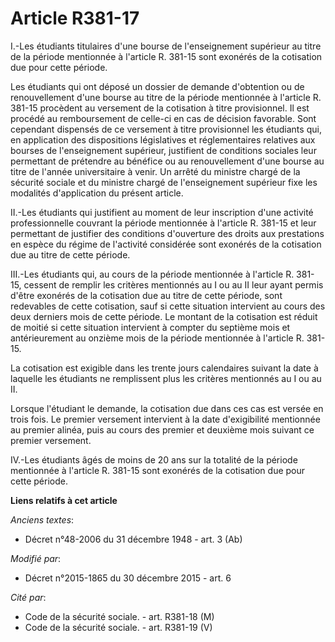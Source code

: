 # Article R381-17

I.-Les étudiants titulaires d'une bourse de l'enseignement supérieur au titre de la période mentionnée à l'article R. 381-15
sont exonérés de la cotisation due pour cette période. 

Les étudiants qui ont déposé un dossier de demande d'obtention ou de renouvellement d'une bourse au titre de la période
mentionnée à l'article R. 381-15 procèdent au versement de la cotisation à titre provisionnel. Il est procédé au
remboursement de celle-ci en cas de décision favorable. Sont cependant dispensés de ce versement à titre provisionnel les
étudiants qui, en application des dispositions législatives et réglementaires relatives aux bourses de l'enseignement
supérieur, justifient de conditions sociales leur permettant de prétendre au bénéfice ou au renouvellement d'une bourse au
titre de l'année universitaire à venir. Un arrêté du ministre chargé de la sécurité sociale et du ministre chargé de
l'enseignement supérieur fixe les modalités d'application du présent article. 

II.-Les étudiants qui justifient au moment de leur inscription d'une activité professionnelle couvrant la période mentionnée
à l'article R. 381-15 et leur permettant de justifier des conditions d'ouverture des droits aux prestations en espèce du
régime de l'activité considérée sont exonérés de la cotisation due au titre de cette période. 

III.-Les étudiants qui, au cours de la période mentionnée à l'article R. 381-15, cessent de remplir les critères mentionnés
au I ou au II leur ayant permis d'être exonérés de la cotisation due au titre de cette période, sont redevables de cette
cotisation, sauf si cette situation intervient au cours des deux derniers mois de cette période. Le montant de la cotisation
est réduit de moitié si cette situation intervient à compter du septième mois et antérieurement au onzième mois de la période
mentionnée à l'article R. 381-15. 

La cotisation est exigible dans les trente jours calendaires suivant la date à laquelle les étudiants ne remplissent plus les
critères mentionnés au I ou au II. 

Lorsque l'étudiant le demande, la cotisation due dans ces cas est versée en trois fois. Le premier versement intervient à la
date d'exigibilité mentionnée au premier alinéa, puis au cours des premier et deuxième mois suivant ce premier versement. 

IV.-Les étudiants âgés de moins de 20 ans sur la totalité de la période mentionnée à l'article R. 381-15 sont exonérés de la
cotisation due pour cette période.

**Liens relatifs à cet article**

_Anciens textes_:

  - Décret n°48-2006 du 31 décembre 1948 - art. 3 (Ab)

_Modifié par_:

  - Décret n°2015-1865 du 30 décembre 2015 - art. 6

_Cité par_:

  - Code de la sécurité sociale. - art. R381-18 (M)
  - Code de la sécurité sociale. - art. R381-19 (V)
